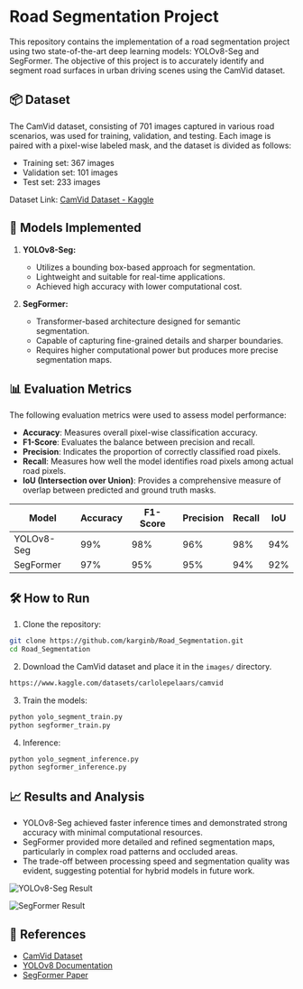 # Road Segmentation Project

This repository contains the implementation of a road segmentation project using two state-of-the-art deep learning models: YOLOv8-Seg and SegFormer. The objective of this project is to accurately identify and segment road surfaces in urban driving scenes using the CamVid dataset.

## 📦 Dataset

The CamVid dataset, consisting of 701 images captured in various road scenarios, was used for training, validation, and testing. Each image is paired with a pixel-wise labeled mask, and the dataset is divided as follows:
- Training set: 367 images
- Validation set: 101 images
- Test set: 233 images

Dataset Link: [CamVid Dataset - Kaggle](https://www.kaggle.com/datasets/carlolepelaars/camvid)

## 🚀 Models Implemented

1. **YOLOv8-Seg:**
   - Utilizes a bounding box-based approach for segmentation.
   - Lightweight and suitable for real-time applications.
   - Achieved high accuracy with lower computational cost.

2. **SegFormer:**
   - Transformer-based architecture designed for semantic segmentation.
   - Capable of capturing fine-grained details and sharper boundaries.
   - Requires higher computational power but produces more precise segmentation maps.

## 📊 Evaluation Metrics
The following evaluation metrics were used to assess model performance:
- **Accuracy**: Measures overall pixel-wise classification accuracy.
- **F1-Score**: Evaluates the balance between precision and recall.
- **Precision**: Indicates the proportion of correctly classified road pixels.
- **Recall**: Measures how well the model identifies road pixels among actual road pixels.
- **IoU (Intersection over Union)**: Provides a comprehensive measure of overlap between predicted and ground truth masks.

| Model    | Accuracy | F1-Score | Precision | Recall | IoU  |
|----------|-----------|----------|-----------|--------|------|
| YOLOv8-Seg | 99%      | 98%      | 96%       | 98%    | 94%  |
| SegFormer | 97%      | 95%      | 95%       | 94%    | 92%  |

## 🛠️ How to Run
1. Clone the repository:
```bash
git clone https://github.com/karginb/Road_Segmentation.git
cd Road_Segmentation
```
2. Download the CamVid dataset and place it in the `images/` directory.
```bash
https://www.kaggle.com/datasets/carlolepelaars/camvid
```
3. Train the models:
```bash
python yolo_segment_train.py
python segformer_train.py
```
4. Inference:
```bash
python yolo_segment_inference.py
python segformer_inference.py
```

## 📈 Results and Analysis
- YOLOv8-Seg achieved faster inference times and demonstrated strong accuracy with minimal computational resources.
- SegFormer provided more detailed and refined segmentation maps, particularly in complex road patterns and occluded areas.
- The trade-off between processing speed and segmentation quality was evident, suggesting potential for hybrid models in future work.

![YOLOv8-Seg Result](/home/berat/Computer_Vision/Road_Segmentation/runs/road_seg_img_result/Seq05VD_f04110.png)

![SegFormer Result](/home/berat/Computer_Vision/Road_Segmentation/segformer_output/inference/Seq05VD_f04110.png)



## 🔗 References
- [CamVid Dataset](https://www.kaggle.com/datasets/carlolepelaars/camvid)
- [YOLOv8 Documentation](https://github.com/ultralytics/yolov8)
- [SegFormer Paper](https://arxiv.org/abs/2105.15203)

